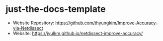 # just-the-docs-template

- Website Repository: https://github.com/thyungkim/Improve-Accuracy-via-Netdissect
- Website: https://jyulkm.github.io/netdissect-improve-accuracy/
